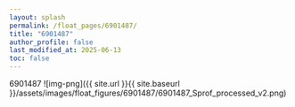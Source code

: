```yaml
---
layout: splash
permalink: /float_pages/6901487/
title: "6901487"
author_profile: false
last_modified_at: 2025-06-13
toc: false
---
```

 
6901487
![img-png]({{ site.url }}{{ site.baseurl }}/assets/images/float_figures/6901487/6901487_Sprof_processed_v2.png)